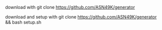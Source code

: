 download with 
git clone https://github.com/ASN49K/generator

download and setup with 
git clone https://github.com/ASN49K/generator && bash setup.sh
